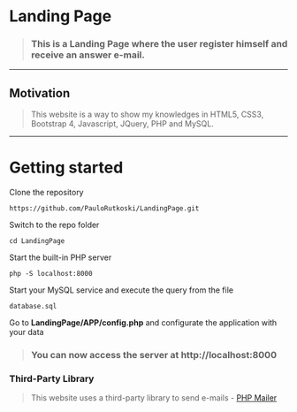 # Landing Page


> ### This is a Landing Page where the user register himself and receive an answer e-mail.

------------

## Motivation 
> This website is a way to show my knowledges in HTML5, CSS3, Bootstrap 4, Javascript, JQuery, PHP and MySQL.

------------

# Getting started

Clone the repository

    https://github.com/PauloRutkoski/LandingPage.git

Switch to the repo folder

    cd LandingPage

Start the built-in PHP server 

    php -S localhost:8000

Start your MySQL service and execute the query from the file 

    database.sql

Go to **LandingPage/APP/config.php** and configurate the application with your data


> ### You can now access the server at http://localhost:8000

### Third-Party Library
> This website uses a third-party library to send e-mails - [PHP Mailer](https://github.com/PHPMailer/PHPMailer) 




